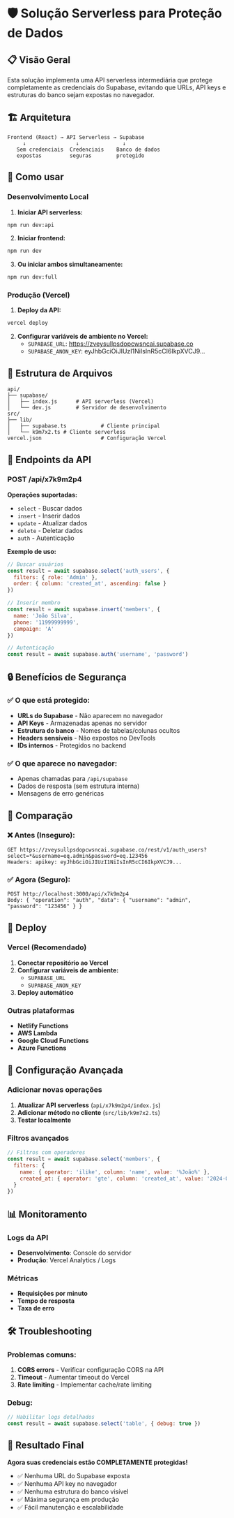 # 🛡️ Solução Serverless para Proteção de Dados

## 📋 Visão Geral

Esta solução implementa uma API serverless intermediária que protege completamente as credenciais do Supabase, evitando que URLs, API keys e estruturas do banco sejam expostas no navegador.

## 🏗️ Arquitetura

```
Frontend (React) → API Serverless → Supabase
     ↓                ↓              ↓
   Sem credenciais  Credenciais    Banco de dados
   expostas         seguras        protegido
```

## 🚀 Como usar

### Desenvolvimento Local

1. **Iniciar API serverless:**
```bash
npm run dev:api
```

2. **Iniciar frontend:**
```bash
npm run dev
```

3. **Ou iniciar ambos simultaneamente:**
```bash
npm run dev:full
```

### Produção (Vercel)

1. **Deploy da API:**
```bash
vercel deploy
```

2. **Configurar variáveis de ambiente no Vercel:**
   - `SUPABASE_URL`: https://zveysullpsdopcwsncai.supabase.co
   - `SUPABASE_ANON_KEY`: eyJhbGciOiJIUzI1NiIsInR5cCI6IkpXVCJ9...

## 🔧 Estrutura de Arquivos

```
api/
├── supabase/
│   ├── index.js      # API serverless (Vercel)
│   └── dev.js        # Servidor de desenvolvimento
src/
├── lib/
│   ├── supabase.ts           # Cliente principal
│   └── k9m7x2.ts # Cliente serverless
vercel.json                   # Configuração Vercel
```

## 📡 Endpoints da API

### POST /api/x7k9m2p4

**Operações suportadas:**

- `select` - Buscar dados
- `insert` - Inserir dados
- `update` - Atualizar dados
- `delete` - Deletar dados
- `auth` - Autenticação

**Exemplo de uso:**

```javascript
// Buscar usuários
const result = await supabase.select('auth_users', {
  filters: { role: 'Admin' },
  order: { column: 'created_at', ascending: false }
})

// Inserir membro
const result = await supabase.insert('members', {
  name: 'João Silva',
  phone: '11999999999',
  campaign: 'A'
})

// Autenticação
const result = await supabase.auth('username', 'password')
```

## 🔒 Benefícios de Segurança

### ✅ O que está protegido:

- **URLs do Supabase** - Não aparecem no navegador
- **API Keys** - Armazenadas apenas no servidor
- **Estrutura do banco** - Nomes de tabelas/colunas ocultos
- **Headers sensíveis** - Não expostos no DevTools
- **IDs internos** - Protegidos no backend

### ✅ O que aparece no navegador:

- Apenas chamadas para `/api/supabase`
- Dados de resposta (sem estrutura interna)
- Mensagens de erro genéricas

## 🎯 Comparação

### ❌ Antes (Inseguro):
```
GET https://zveysullpsdopcwsncai.supabase.co/rest/v1/auth_users?select=*&username=eq.admin&password=eq.123456
Headers: apikey: eyJhbGciOiJIUzI1NiIsInR5cCI6IkpXVCJ9...
```

### ✅ Agora (Seguro):
```
POST http://localhost:3000/api/x7k9m2p4
Body: { "operation": "auth", "data": { "username": "admin", "password": "123456" } }
```

## 🚀 Deploy

### Vercel (Recomendado)

1. **Conectar repositório ao Vercel**
2. **Configurar variáveis de ambiente:**
   - `SUPABASE_URL`
   - `SUPABASE_ANON_KEY`
3. **Deploy automático**

### Outras plataformas

- **Netlify Functions**
- **AWS Lambda**
- **Google Cloud Functions**
- **Azure Functions**

## 🔧 Configuração Avançada

### Adicionar novas operações

1. **Atualizar API serverless** (`api/x7k9m2p4/index.js`)
2. **Adicionar método no cliente** (`src/lib/k9m7x2.ts`)
3. **Testar localmente**

### Filtros avançados

```javascript
// Filtros com operadores
const result = await supabase.select('members', {
  filters: {
    name: { operator: 'ilike', column: 'name', value: '%João%' },
    created_at: { operator: 'gte', column: 'created_at', value: '2024-01-01' }
  }
})
```

## 📊 Monitoramento

### Logs da API

- **Desenvolvimento**: Console do servidor
- **Produção**: Vercel Analytics / Logs

### Métricas

- **Requisições por minuto**
- **Tempo de resposta**
- **Taxa de erro**

## 🛠️ Troubleshooting

### Problemas comuns:

1. **CORS errors** - Verificar configuração CORS na API
2. **Timeout** - Aumentar timeout do Vercel
3. **Rate limiting** - Implementar cache/rate limiting

### Debug:

```javascript
// Habilitar logs detalhados
const result = await supabase.select('table', { debug: true })
```

## 🎉 Resultado Final

**Agora suas credenciais estão COMPLETAMENTE protegidas!**

- ✅ Nenhuma URL do Supabase exposta
- ✅ Nenhuma API key no navegador  
- ✅ Nenhuma estrutura do banco visível
- ✅ Máxima segurança em produção
- ✅ Fácil manutenção e escalabilidade
